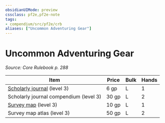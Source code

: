 ```yaml
---
obsidianUIMode: preview
cssclass: pf2e,pf2e-note
tags:
- compendium/src/pf2e/crb
aliases: ["Uncommon Adventuring Gear"]
---
```

# Uncommon Adventuring Gear  
*Source: Core Rulebook p. 288*  

| Item | Price | Bulk | Hands |
|------|-------|------|-------|
| [Scholarly journal](../../TTRPGShare_Community_Vaults/Pathfinder_2E/equipment/items/scholarly-journal.md) (level 3) | 6 gp | L | 1 |
| Scholarly journal compendium (level 3) | 30 gp | L | 2 |
| [Survey map](../../TTRPGShare_Community_Vaults/Pathfinder_2E/equipment/items/survey-map.md) (level 3) | 10 gp | L | 1 |
| Survey map atlas (level 3) | 50 gp | L | 2 |